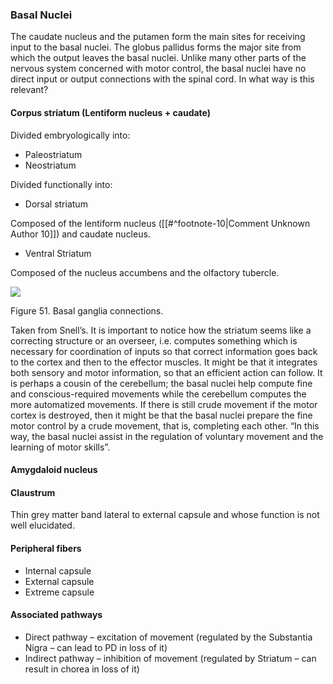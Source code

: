 ### Basal Nuclei

The caudate nucleus and the putamen form the main sites for receiving input to the basal nuclei. The globus pallidus forms the major site from which the output leaves the basal nuclei. Unlike many other parts of the nervous system concerned with motor control, the basal nuclei have no direct input or output connections with the spinal cord. In what way is this relevant?

#### Corpus striatum (Lentiform nucleus + caudate)

Divided embryologically into:

- Paleostriatum
- Neostriatum

Divided functionally into:

- Dorsal striatum

Composed of the lentiform nucleus ([[#^footnote-10|Comment Unknown Author 10]]) and caudate nucleus.

- Ventral Striatum

Composed of the nucleus accumbens and the olfactory tubercle.

![](<2 - Source Material/Masters/attachments/Attachment 38.png>)

Figure 51. Basal ganglia connections.

Taken from Snell’s. It is important to notice how the striatum seems like a correcting structure or an overseer, i.e. computes something which is necessary for coordination of inputs so that correct information goes back to the cortex and then to the effector muscles. It might be that it integrates both sensory and motor information, so that an efficient action can follow. It is perhaps a cousin of the cerebellum; the basal nuclei help compute fine and conscious-required movements while the cerebellum computes the more automatized movements. If there is still crude movement if the motor cortex is destroyed, then it might be that the basal nuclei prepare the fine motor control by a crude movement, that is, completing each other. “In this way, the basal nuclei assist in the regulation of voluntary movement and the learning of motor skills”.

#### Amygdaloid nucleus

#### Claustrum

Thin grey matter band lateral to external capsule and whose function is not well elucidated.

#### Peripheral fibers

- Internal capsule
- External capsule
- Extreme capsule

#### Associated pathways

- Direct pathway – excitation of movement (regulated by the Substantia Nigra – can lead to PD in loss of it)
- Indirect pathway – inhibition of movement (regulated by Striatum – can result in chorea in loss of it)